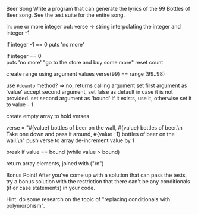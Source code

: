 Beer Song
Write a program that can generate the lyrics of the 99 Bottles of Beer song. See the test suite for the entire song.

in: one or more integer
out: verse -> string interpolating the integer and integer -1

If integer -1 == 0
 puts 'no more'

If integer == 0  
  puts 'no more'
  "go to the store and buy some more" reset count


create range using argument values
verse(99) == range (99..98)

use `#downto` method? => no, returns calling argument
set first argument as 'value'
accept second argument, set false as default in case it is not provided.
set second argument as 'bound'
  if it exists, use it, otherwise set it to value - 1

create empty array to hold verses

verse =
"#{value} bottles of beer on the wall, #{value} bottles of beer.\n Take one down and pass it around, #{value -1} bottles of beer on the wall.\n"
push verse to array
de-increment value by 1

break if value == bound (while value > bound)

return array elements, joined with ("\n")  

Bonus Point!
After you've come up with a solution that can pass the tests, try a bonus solution with the restriction that there can't be any conditionals (if or case statements) in your code.

Hint: do some research on the topic of "replacing conditionals with polymorphism".
